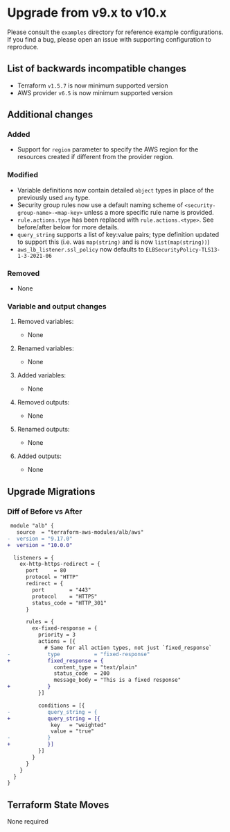 # Upgrade from v9.x to v10.x

Please consult the `examples` directory for reference example configurations. If you find a bug, please open an issue with supporting configuration to reproduce.

## List of backwards incompatible changes

- Terraform `v1.5.7` is now minimum supported version
- AWS provider `v6.5` is now minimum supported version

## Additional changes

### Added

- Support for `region` parameter to specify the AWS region for the resources created if different from the provider region.

### Modified

- Variable definitions now contain detailed `object` types in place of the previously used `any` type.
- Security group rules now use a default naming scheme of `<security-group-name>-<map-key>` unless a more specific rule name is provided.
- `rule.actions.type` has been replaced with `rule.actions.<type>`. See before/after below for more details.
- `query_string` supports a list of key:value pairs; type definition updated to support this (i.e. was `map(string)` and is now `list(map(string))`)
- `aws_lb_listener.ssl_policy` now defaults to `ELBSecurityPolicy-TLS13-1-3-2021-06`

### Removed

- None

### Variable and output changes

1. Removed variables:

   - None

2. Renamed variables:

   - None

3. Added variables:

   - None

4. Removed outputs:

   - None

5. Renamed outputs:

   - None

6. Added outputs:

   - None

## Upgrade Migrations

### Diff of Before vs After

```diff
 module "alb" {
   source  = "terraform-aws-modules/alb/aws"
-  version = "9.17.0"
+  version = "10.0.0"

  listeners = {
    ex-http-https-redirect = {
      port     = 80
      protocol = "HTTP"
      redirect = {
        port        = "443"
        protocol    = "HTTPS"
        status_code = "HTTP_301"
      }

      rules = {
        ex-fixed-response = {
          priority = 3
          actions = [{
            # Same for all action types, not just `fixed_response`
-            type           = "fixed-response"
+            fixed_response = {
               content_type = "text/plain"
               status_code  = 200
               message_body = "This is a fixed response"
+            }
          }]

          conditions = [{
-            query_string = {
+            query_string = [{
              key   = "weighted"
              value = "true"
-            }
+            }]
          }]
        }
      }
    }
  }
}
```

## Terraform State Moves

None required
